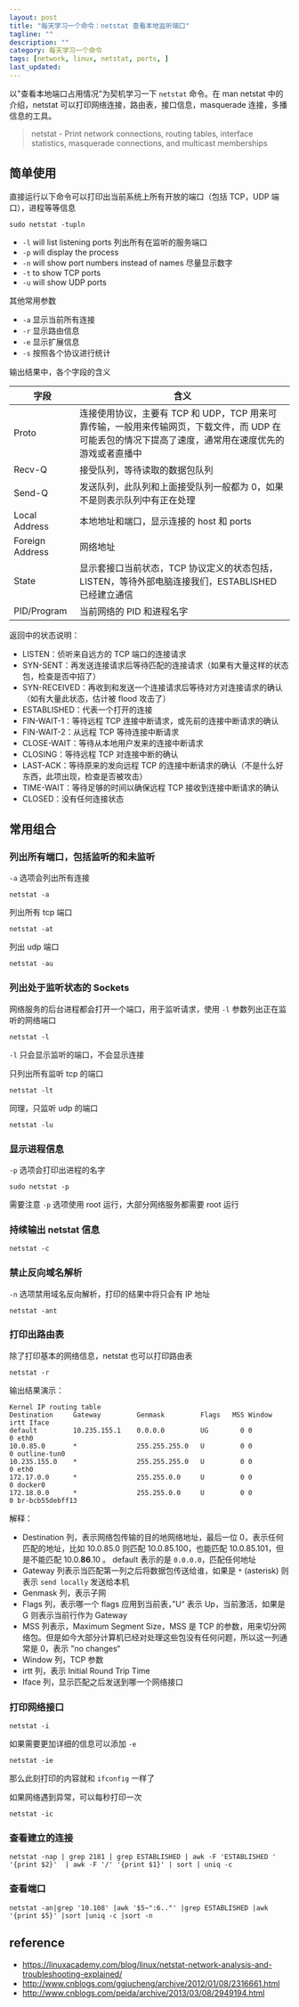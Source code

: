 ```yaml
---
layout: post
title: "每天学习一个命令：netstat 查看本地监听端口"
tagline: ""
description: ""
category: 每天学习一个命令
tags: [network, linux, netstat, ports, ]
last_updated:
---
```


以"查看本地端口占用情况"为契机学习一下 `netstat` 命令。在 man netstat 中的介绍，netstat 可以打印网络连接，路由表，接口信息，masquerade 连接，多播信息的工具。

> netstat  - Print network connections, routing tables, interface statistics, masquerade connections, and multicast memberships

## 简单使用
直接运行以下命令可以打印出当前系统上所有开放的端口（包括 TCP，UDP 端口），进程等等信息

    sudo netstat -tupln

- `-l` will list listening ports 列出所有在监听的服务端口
- `-p` will display the process
- `-n` will show port numbers instead of names 尽量显示数字
- `-t` to show TCP ports
- `-u` will show UDP ports

其他常用参数

- `-a` 显示当前所有连接
- `-r` 显示路由信息
- `-e` 显示扩展信息
- `-s` 按照各个协议进行统计

输出结果中，各个字段的含义

字段  |   含义 |
--------|--------|
Proto | 连接使用协议，主要有 TCP 和 UDP，TCP 用来可靠传输，一般用来传输网页，下载文件，而 UDP 在可能丢包的情况下提高了速度，通常用在速度优先的游戏或者直播中 |
Recv-Q | 接受队列，等待读取的数据包队列 |
Send-Q | 发送队列，此队列和上面接受队列一般都为 0，如果不是则表示队列中有正在处理 |
Local Address | 本地地址和端口，显示连接的 host 和 ports |
Foreign Address |   网络地址|
State | 显示套接口当前状态，TCP 协议定义的状态包括，LISTEN，等待外部电脑连接我们，ESTABLISHED 已经建立通信 |
PID/Program   | 当前网络的 PID 和进程名字

返回中的状态说明：

- LISTEN：侦听来自远方的 TCP 端口的连接请求
- SYN-SENT：再发送连接请求后等待匹配的连接请求（如果有大量这样的状态包，检查是否中招了）
- SYN-RECEIVED：再收到和发送一个连接请求后等待对方对连接请求的确认（如有大量此状态，估计被 flood 攻击了）
- ESTABLISHED：代表一个打开的连接
- FIN-WAIT-1：等待远程 TCP 连接中断请求，或先前的连接中断请求的确认
- FIN-WAIT-2：从远程 TCP 等待连接中断请求
- CLOSE-WAIT：等待从本地用户发来的连接中断请求
- CLOSING：等待远程 TCP 对连接中断的确认
- LAST-ACK：等待原来的发向远程 TCP 的连接中断请求的确认（不是什么好东西，此项出现，检查是否被攻击）
- TIME-WAIT：等待足够的时间以确保远程 TCP 接收到连接中断请求的确认
- CLOSED：没有任何连接状态


## 常用组合

### 列出所有端口，包括监听的和未监听
`-a` 选项会列出所有连接

    netstat -a

列出所有 tcp 端口

    netstat -at

列出 udp 端口

    netstat -au

### 列出处于监听状态的 Sockets
网络服务的后台进程都会打开一个端口，用于监听请求，使用 `-l` 参数列出正在监听的网络端口

    netstat -l

`-l` 只会显示监听的端口，不会显示连接

只列出所有监听 tcp 的端口

    netstat -lt

同理，只监听 udp 的端口

    netstat -lu

### 显示进程信息
`-p` 选项会打印出进程的名字

    sudo netstat -p

需要注意 `-p` 选项使用 root 运行，大部分网络服务都需要 root 运行

### 持续输出 netstat 信息

    netstat -c

### 禁止反向域名解析
`-n` 选项禁用域名反向解析，打印的结果中将只会有 IP 地址

    netstat -ant

### 打印出路由表
除了打印基本的网络信息，netstat 也可以打印路由表

    netstat -r

输出结果演示：

    Kernel IP routing table
    Destination     Gateway         Genmask         Flags   MSS Window  irtt Iface
    default         10.235.155.1    0.0.0.0         UG        0 0          0 eth0
    10.0.85.0       *               255.255.255.0   U         0 0          0 outline-tun0
    10.235.155.0    *               255.255.255.0   U         0 0          0 eth0
    172.17.0.0      *               255.255.0.0     U         0 0          0 docker0
    172.18.0.0      *               255.255.0.0     U         0 0          0 br-bcb55debff13

解释：

- Destination 列，表示网络包传输的目的地网络地址，最后一位 0，表示任何匹配的地址，比如 10.0.85.0 则匹配 10.0.85.100，也能匹配 10.0.85.101，但是不能匹配 10.0.**86**.10 。 default 表示的是 `0.0.0.0`，匹配任何地址
- Gateway 列表示当匹配第一列之后将数据包传送给谁，如果是 `*` (asterisk) 则表示 `send locally` 发送给本机
- Genmask 列，表示子网
- Flags 列，表示哪一个 flags 应用到当前表，”U“ 表示 Up，当前激活，如果是 G 则表示当前行作为 Gateway
- MSS 列表示，Maximum Segment Size，MSS 是 TCP 的参数，用来切分网络包。但是如今大部分计算机已经对处理这些包没有任何问题，所以这一列通常是 0，表示 ”no changes“
- Window 列，TCP 参数
- irtt 列，表示 Initial Round Trip Time
- Iface 列，显示匹配之后发送到哪一个网络接口


### 打印网络接口

    netstat -i

如果需要更加详细的信息可以添加 `-e`

    netstat -ie

那么此刻打印的内容就和 `ifconfig` 一样了

如果网络遇到异常，可以每秒打印一次

    netstat -ic

### 查看建立的连接

	netstat -nap | grep 2181 | grep ESTABLISHED | awk -F 'ESTABLISHED ' '{print $2}'  | awk -F '/' '{print $1}' | sort | uniq -c
    

### 查看端口

    netstat -an|grep '10.108' |awk '$5~":6.."' |grep ESTABLISHED |awk '{print $5}' |sort |uniq -c |sort -n

## reference

- <https://linuxacademy.com/blog/linux/netstat-network-analysis-and-troubleshooting-explained/>
- <http://www.cnblogs.com/ggjucheng/archive/2012/01/08/2316661.html>
- <http://www.cnblogs.com/peida/archive/2013/03/08/2949194.html>
